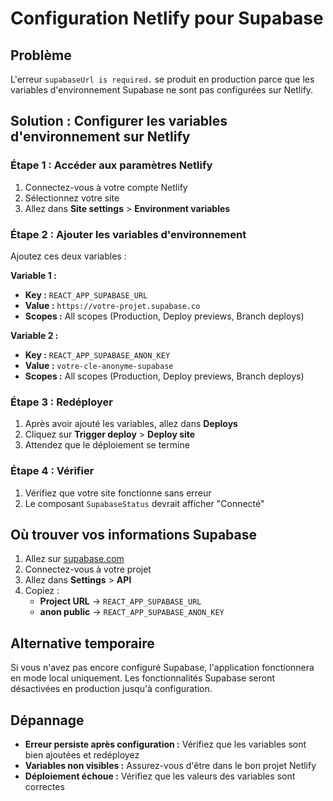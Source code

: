 # Configuration Netlify pour Supabase

## Problème
L'erreur `supabaseUrl is required.` se produit en production parce que les variables d'environnement Supabase ne sont pas configurées sur Netlify.

## Solution : Configurer les variables d'environnement sur Netlify

### Étape 1 : Accéder aux paramètres Netlify
1. Connectez-vous à votre compte Netlify
2. Sélectionnez votre site
3. Allez dans **Site settings** > **Environment variables**

### Étape 2 : Ajouter les variables d'environnement
Ajoutez ces deux variables :

**Variable 1 :**
- **Key :** `REACT_APP_SUPABASE_URL`
- **Value :** `https://votre-projet.supabase.co`
- **Scopes :** All scopes (Production, Deploy previews, Branch deploys)

**Variable 2 :**
- **Key :** `REACT_APP_SUPABASE_ANON_KEY`
- **Value :** `votre-cle-anonyme-supabase`
- **Scopes :** All scopes (Production, Deploy previews, Branch deploys)

### Étape 3 : Redéployer
1. Après avoir ajouté les variables, allez dans **Deploys**
2. Cliquez sur **Trigger deploy** > **Deploy site**
3. Attendez que le déploiement se termine

### Étape 4 : Vérifier
1. Vérifiez que votre site fonctionne sans erreur
2. Le composant `SupabaseStatus` devrait afficher "Connecté"

## Où trouver vos informations Supabase

1. Allez sur [supabase.com](https://supabase.com)
2. Connectez-vous à votre projet
3. Allez dans **Settings** > **API**
4. Copiez :
   - **Project URL** → `REACT_APP_SUPABASE_URL`
   - **anon public** → `REACT_APP_SUPABASE_ANON_KEY`

## Alternative temporaire

Si vous n'avez pas encore configuré Supabase, l'application fonctionnera en mode local uniquement. Les fonctionnalités Supabase seront désactivées en production jusqu'à configuration.

## Dépannage

- **Erreur persiste après configuration :** Vérifiez que les variables sont bien ajoutées et redéployez
- **Variables non visibles :** Assurez-vous d'être dans le bon projet Netlify
- **Déploiement échoue :** Vérifiez que les valeurs des variables sont correctes

